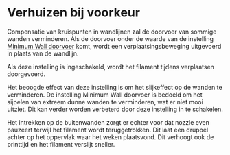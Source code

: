 Verhuizen bij voorkeur
====
Compensatie van kruispunten in wandlijnen zal de doorvoer van sommige wanden verminderen. Als de doorvoer onder de waarde van de instelling [Minimum Wall doorvoer](wall_min_flow.md) komt, wordt een verplaatsingsbeweging uitgevoerd in plaats van de wandlijn.

Als deze instelling is ingeschakeld, wordt het filament tijdens verplaatsen doorgevoerd.

Het beoogde effect van deze instelling is om het slijkeffect op de wanden te verminderen. De instelling Minimum Wall doorvoer is bedoeld om het sijpelen van extreem dunne wanden te verminderen, wat er niet mooi uitziet. Dit kan verder worden verbeterd door deze instelling in te schakelen.

Het intrekken op de buitenwanden zorgt er echter voor dat nozzle even pauzeert terwijl het filament wordt teruggetrokken. Dit laat een druppel achter op het oppervlak waar het weken plaatsvond. Dit verhoogt ook de printtijd en het filament verslijt sneller.
